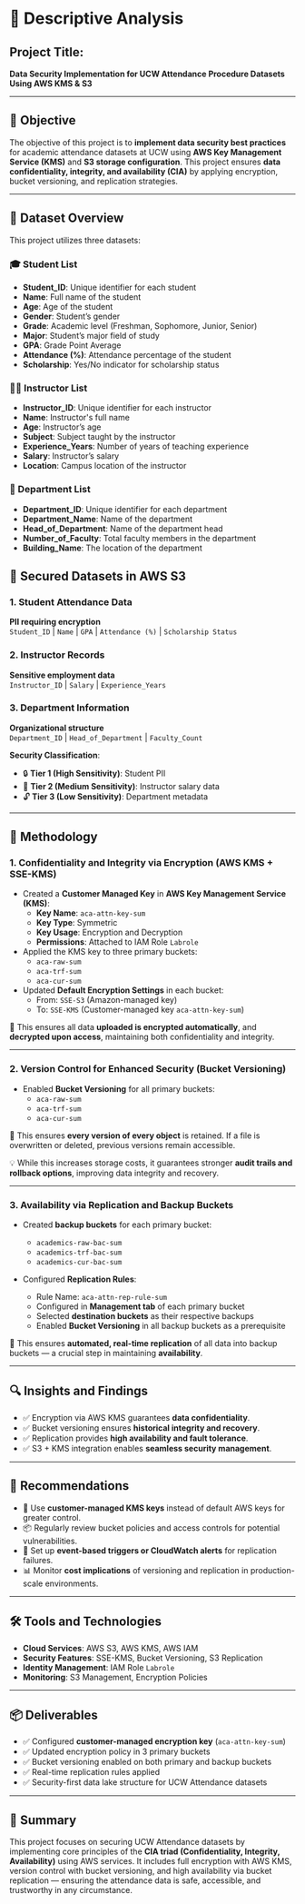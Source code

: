 # 🔐 Descriptive Analysis  
## **Project Title:**
**Data Security Implementation for UCW Attendance Procedure Datasets Using AWS KMS & S3**

---

## 🧩 **Objective**
The objective of this project is to **implement data security best practices** for academic attendance datasets at UCW using **AWS Key Management Service (KMS)** and **S3 storage configuration**. This project ensures **data confidentiality, integrity, and availability (CIA)** by applying encryption, bucket versioning, and replication strategies.

---

## 📁 **Dataset Overview**
This project utilizes three datasets:

### 🎓 Student List
- **Student_ID**: Unique identifier for each student  
- **Name**: Full name of the student  
- **Age**: Age of the student  
- **Gender**: Student’s gender  
- **Grade**: Academic level (Freshman, Sophomore, Junior, Senior)  
- **Major**: Student’s major field of study  
- **GPA**: Grade Point Average  
- **Attendance (%)**: Attendance percentage of the student  
- **Scholarship**: Yes/No indicator for scholarship status  

### 👨‍🏫 Instructor List
- **Instructor_ID**: Unique identifier for each instructor  
- **Name**: Instructor's full name  
- **Age**: Instructor’s age  
- **Subject**: Subject taught by the instructor  
- **Experience_Years**: Number of years of teaching experience  
- **Salary**: Instructor’s salary  
- **Location**: Campus location of the instructor  

### 🏢 Department List
- **Department_ID**: Unique identifier for each department  
- **Department_Name**: Name of the department  
- **Head_of_Department**: Name of the department head  
- **Number_of_Faculty**: Total faculty members in the department  
- **Building_Name**: The location of the department


## 🔐 Secured Datasets in AWS S3

### 1. Student Attendance Data  
**PII requiring encryption**  
`Student_ID` | `Name` | `GPA` | `Attendance (%)` | `Scholarship Status`  

### 2. Instructor Records  
**Sensitive employment data**  
`Instructor_ID` | `Salary` | `Experience_Years`  

### 3. Department Information  
**Organizational structure**  
`Department_ID` | `Head_of_Department` | `Faculty_Count`  


**Security Classification**:
- 🔒 **Tier 1 (High Sensitivity)**: Student PII
- 🔐 **Tier 2 (Medium Sensitivity)**: Instructor salary data
- 🔓 **Tier 3 (Low Sensitivity)**: Department metadata


---

## 🔐 Methodology

### 1. **Confidentiality and Integrity via Encryption (AWS KMS + SSE-KMS)**
- Created a **Customer Managed Key** in **AWS Key Management Service (KMS)**:
  - **Key Name**: `aca-attn-key-sum`
  - **Key Type**: Symmetric
  - **Key Usage**: Encryption and Decryption
  - **Permissions**: Attached to IAM Role `Labrole`
- Applied the KMS key to three primary buckets:
  - `aca-raw-sum`
  - `aca-trf-sum`
  - `aca-cur-sum`
- Updated **Default Encryption Settings** in each bucket:
  - From: `SSE-S3` (Amazon-managed key)
  - To: `SSE-KMS` (Customer-managed key `aca-attn-key-sum`)

🔐 This ensures all data **uploaded is encrypted automatically**, and **decrypted upon access**, maintaining both confidentiality and integrity.

---

### 2. **Version Control for Enhanced Security (Bucket Versioning)**
- Enabled **Bucket Versioning** for all primary buckets:
  - `aca-raw-sum`
  - `aca-trf-sum`
  - `aca-cur-sum`

📌 This ensures **every version of every object** is retained. If a file is overwritten or deleted, previous versions remain accessible.

💡 While this increases storage costs, it guarantees stronger **audit trails and rollback options**, improving data integrity and recovery.

---

### 3. **Availability via Replication and Backup Buckets**
- Created **backup buckets** for each primary bucket:
  - `academics-raw-bac-sum`
  - `academics-trf-bac-sum`
  - `academics-cur-bac-sum`

- Configured **Replication Rules**:
  - Rule Name: `aca-attn-rep-rule-sum`
  - Configured in **Management tab** of each primary bucket
  - Selected **destination buckets** as their respective backups
  - Enabled **Bucket Versioning** in all backup buckets as a prerequisite

💾 This ensures **automated, real-time replication** of all data into backup buckets — a crucial step in maintaining **availability**.

---

## 🔍 Insights and Findings
- ✅ Encryption via AWS KMS guarantees **data confidentiality**.
- ✅ Bucket versioning ensures **historical integrity and recovery**.
- ✅ Replication provides **high availability and fault tolerance**.
- ✅ S3 + KMS integration enables **seamless security management**.

---

## 🧠 Recommendations
- 🔐 Use **customer-managed KMS keys** instead of default AWS keys for greater control.
- 📦 Regularly review bucket policies and access controls for potential vulnerabilities.
- 🔄 Set up **event-based triggers or CloudWatch alerts** for replication failures.
- 📊 Monitor **cost implications** of versioning and replication in production-scale environments.

---

## 🛠 Tools and Technologies
- **Cloud Services**: AWS S3, AWS KMS, AWS IAM  
- **Security Features**: SSE-KMS, Bucket Versioning, S3 Replication  
- **Identity Management**: IAM Role `Labrole`  
- **Monitoring**: S3 Management, Encryption Policies  

---

## 📦 Deliverables
- ✅ Configured **customer-managed encryption key** (`aca-attn-key-sum`)  
- ✅ Updated encryption policy in 3 primary buckets  
- ✅ Bucket versioning enabled on both primary and backup buckets  
- ✅ Real-time replication rules applied  
- ✅ Security-first data lake structure for UCW Attendance datasets

---

## 🔐 Summary
This project focuses on securing UCW Attendance datasets by implementing core principles of the **CIA triad (Confidentiality, Integrity, Availability)** using AWS services. It includes full encryption with AWS KMS, version control with bucket versioning, and high availability via bucket replication — ensuring the attendance data is safe, accessible, and trustworthy in any circumstance.



